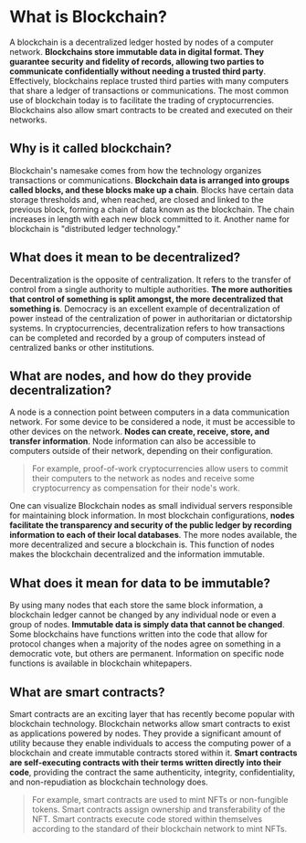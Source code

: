 # What is Blockchain?

A blockchain is a decentralized ledger hosted by nodes of a computer network. **Blockchains store immutable data in digital format. They guarantee security and fidelity of records, allowing two parties to communicate confidentially without needing a trusted third party**. Effectively, blockchains replace trusted third parties with many computers that share a ledger of transactions or communications. The most common use of blockchain today is to facilitate the trading of cryptocurrencies. Blockchains also allow smart contracts to be created and executed on their networks.

## Why is it called blockchain?

Blockchain's namesake comes from how the technology organizes transactions or communications. **Blockchain data is arranged into groups called blocks, and these blocks make up a chain**. Blocks have certain data storage thresholds and, when reached, are closed and linked to the previous block, forming a chain of data known as the blockchain. The chain increases in length with each new block committed to it. Another name for blockchain is "distributed ledger technology."

## What does it mean to be decentralized?

Decentralization is the opposite of centralization. It refers to the transfer of control from a single authority to multiple authorities. **The more authorities that control of something is split amongst, the more decentralized that something is**. Democracy is an excellent example of decentralization of power instead of the centralization of power in authoritarian or dictatorship systems. In cryptocurrencies, decentralization refers to how transactions can be completed and recorded by a group of computers instead of centralized banks or other institutions.

## What are nodes, and how do they provide decentralization?

A node is a connection point between computers in a data communication network. For some device to be considered a node, it must be accessible to other devices on the network. **Nodes can create, receive, store, and transfer information**. Node information can also be accessible to computers outside of their network, depending on their configuration.

> For example, proof-of-work cryptocurrencies allow users to commit their computers to the network as nodes and receive some cryptocurrency as compensation for their node's work.

One can visualize Blockchain nodes as small individual servers responsible for maintaining block information. In most blockchain configurations, **nodes facilitate the transparency and security of the public ledger by recording information to each of their local databases**. The more nodes available, the more decentralized and secure a blockchain is. This function of nodes makes the blockchain decentralized and the information immutable.

## What does it mean for data to be immutable?

 By using many nodes that each store the same block information, a blockchain ledger cannot be changed by any individual node or even a group of nodes. **Immutable data is simply data that cannot be changed**. Some blockchains have functions written into the code that allow for protocol changes when a majority of the nodes agree on something in a democratic vote, but others are permanent. Information on specific node functions is available in blockchain whitepapers.

## What are smart contracts?

Smart contracts are an exciting layer that has recently become popular with blockchain technology. Blockchain networks allow smart contracts to exist as applications powered by nodes. They provide a significant amount of utility because they enable individuals to access the computing power of a blockchain and create immutable contracts stored within it. **Smart contracts are self-executing contracts with their terms written directly into their code**, providing the contract the same authenticity, integrity, confidentiality, and non-repudiation as blockchain technology does.

> For example, smart contracts are used to mint NFTs or non-fungible tokens. Smart contracts assign ownership and transferability of the NFT. Smart contracts execute code stored within themselves according to the standard of their blockchain network to mint NFTs.
